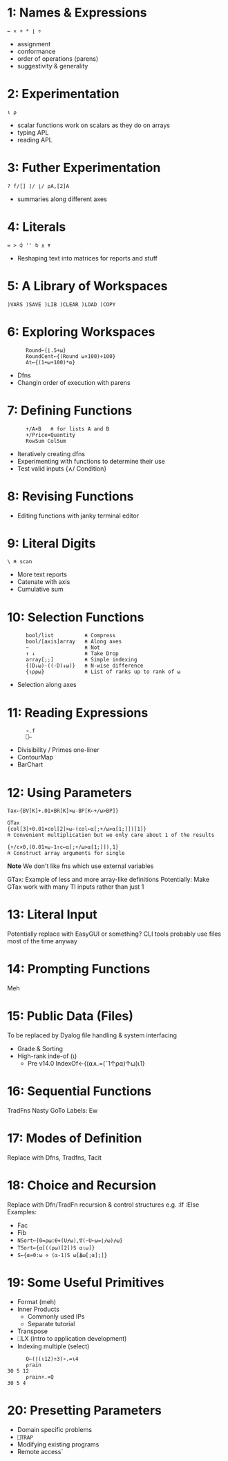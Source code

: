 # 1: Names & Expressions
`← × + * ⌊ ÷`  
- assignment
- conformance 
- order of operations (parens)
- suggestivity & generality

# 2: Experimentation
`⍳ ⍴`  
- scalar functions work on scalars as they do on arrays
- typing APL
- reading APL

# 3: Futher Experimentation
`? f/[] ⌈/ ⌊/ ⍴A,[2]A`  
- summaries along different axes

# 4: Literals
`= > ⌽ '' ⍉ ⍎ ⍕`  
- Reshaping text into matrices for reports and stuff

# 5: A Library of Workspaces
`)VARS )SAVE )LIB )CLEAR )LOAD )COPY`

# 6: Exploring Workspaces

```APL
      Round←{⌊.5+⍵}
      RoundCent←{(Round ⍵×100)÷100}
      At←{(1+⍵÷100)*⍺}      
```

- Dfns    
- Changin order of execution with parens

# 7: Defining Functions

```APL
      +/A×B   ⍝ for lists A and B
      +/Price×Quantity
      RowSum ColSum
```

- Iteratively creating dfns
- Experimenting with functions to determine their use
- Test valid inputs {∧/ Condition}

# 8: Revising Functions
- Editing functions with janky terminal editor

# 9: Literal Digits
`\ ⍝ scan`  
- More text reports
- Catenate with axis
- Cumulative sum

# 10: Selection Functions

```APL
      bool/list          ⍝ Compress
      bool/[axis]array   ⍝ Along axes
      ~                  ⍝ Not
      ↑ ↓                ⍝ Take Drop
      array[;;]          ⍝ Simple indexing
      {(D↓⍵)-((-D)↓⍵)}   ⍝ N-wise difference
      {⍳⍴⍴⍵}             ⍝ List of ranks up to rank of ⍵
```

- Selection along axes

# 11: Reading Expressions

```APL
      ∘.f
      ⎕←
```

- Divisibility / Primes one-liner
- ContourMap
- BarChart

# 12: Using Parameters
```APL
Tax←{BV[K]+.01×BR[K]×⍵-BP[K←+/⍵>BP]}

GTax
{col[3]+0.01×col[2]×⍵-(col←⍺[;+/⍵>⍺[1;]])[1]}
⍝ Convenient multiplication but we only care about 1 of the results

{+/c×0,(0.01×⍵-1↑c←⍺[;+/⍵>⍺[1;]]),1}
⍝ Construct array arguments for single

```
**Note** We don't like fns which use external variables

GTax: Example of less and more array-like definitions
Potentially: Make GTax work with many TI inputs rather than just 1

# 13: Literal Input
Potentially replace with EasyGUI or something? CLI tools probably use files most of the time anyway

# 14: Prompting Functions
Meh

# 15: Public Data (Files)
To be replaced by Dyalog file handling & system interfacing 
- Grade & Sorting
- High-rank inde-of (⍳)
    - Pre v14.0
        IndexOf←{(⍺∧.=(¯1↑⍴⍺)↑⍵)⍳1}

# 16: Sequential Functions
TradFns
Nasty GoTo
Labels: Ew

# 17: Modes of Definition
Replace with Dfns, Tradfns, Tacit

# 18: Choice and Recursion
Replace with Dfn/TradFn recursion & control structures e.g. :If :Else
Examples:
- Fac
- Fib
- `NSort←{0=⍴⍵:⍬⋄(U⌿⍵),∇(~U←⍵=⌊⌿⍵)⌿⍵}`
- `TSort←{⍺[((⍴⍵)[2])S ⍺⍳⍵]}`
- `S←{⍺=0:⍵ ⋄ (⍺-1)S ⍵[⍋⍵[;⍺];]}`

# 19: Some Useful Primitives
- Format (meh)
- Inner Products
    - Commonly used IPs
    - Separate tutorial
- Transpose
- ⎕LX (intro to application development)
- Indexing multiple (select)

```APL
      Q←(⌈(⍳12)÷3)∘.=⍳4
      ⍴rain
30 5 12
      ⍴rain+.×Q
30 5 4
```

# 20: Presetting Parameters
- Domain specific problems
- `⎕TRAP`
- Modifying existing programs
- Remote access`